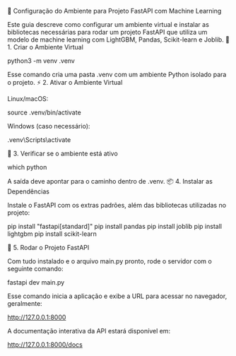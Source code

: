 🧪 Configuração do Ambiente para Projeto FastAPI com Machine Learning

Este guia descreve como configurar um ambiente virtual e instalar as bibliotecas necessárias para rodar um projeto FastAPI que utiliza um modelo de machine learning com LightGBM, Pandas, Scikit-learn e Joblib.
🔧 1. Criar o Ambiente Virtual

python3 -m venv .venv

Esse comando cria uma pasta .venv com um ambiente Python isolado para o projeto.
⚡ 2. Ativar o Ambiente Virtual

Linux/macOS:

source .venv/bin/activate

Windows (caso necessário):

.venv\Scripts\activate

🐍 3. Verificar se o ambiente está ativo

which python

A saída deve apontar para o caminho dentro de .venv.
📦 4. Instalar as Dependências

Instale o FastAPI com os extras padrões, além das bibliotecas utilizadas no projeto:

pip install "fastapi[standard]"
pip install pandas
pip install joblib
pip install lightgbm
pip install scikit-learn

🚀 5. Rodar o Projeto FastAPI

Com tudo instalado e o arquivo main.py pronto, rode o servidor com o seguinte comando:

fastapi dev main.py

Esse comando inicia a aplicação e exibe a URL para acessar no navegador, geralmente:

http://127.0.0.1:8000

A documentação interativa da API estará disponível em:

http://127.0.0.1:8000/docs
